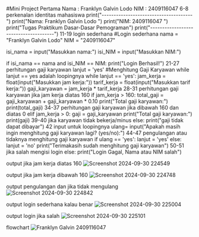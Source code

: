 #Mini Project Pertama
Nama : Franklyn Galvin Lodo
NIM : 2409116047
6-8 perkenalan identitas mahasiswa 
print("--------------------------------------")
print("Nama: Franklyn Galvin Lodo            ")
print("NIM: 2409116047                       ")
print("Tugas Praktikum Dasar-Dasar Pemograman")
print("--------------------------------------")
11-19 login sederhana
#Login sederhana
nama = "Franklyn Galvin Lodo"
NIM = "2409116047"

isi_nama = input("Masukkan nama:")
isi_NIM = input("Masukkan NIM:")

if isi_nama == nama and isi_NIM == NIM:
print("Login Berhasil!")
21-27 perhitungan gaji karyawan 
lanjut = 'yes'
#Menghitung Gaji Karyawan
while lanjut == yes adalah loopingnya
while lanjut == 'yes':
jam_kerja = float(input("Masukkan jam kerja:"))
tarif_kerja = float(input("Masukkan tarif kerja:"))
gaji_karyawan = jam_kerja * tarif_kerja
28-31 perhitungan gaji karyawan jika jam kerja diatas 160
if jam_kerja > 160:
total_gaji = gaji_karyawan + gaji_karyawan * 0.10
print("Total gaji karyawan:")
print(total_gaji)
34-37 perhitungan gaji karyawan jika dibawah 160 dan diatas 0
elif jam_kerja > 0:
gaji = gaji_karyawan
print("Total gaji karyawan:")
print(gaji)
39-40 jika karyawan tidak bekerja/minus
else:
print("gaji tidak dapat dibayar")
42 input untuk loopingnya
ulang= input("Apakah masih ingin menghitung gaji karyawan lagi? (yes/no):")
44-47 pengulangan atau tidaknya menghitung gaji karyawan
if ulang == 'yes':
lanjut = 'yes'
else:
lanjut = 'no'
print("Terimakasih sudah menghitung gaji karyawan")
50-51 jika salah mengisi login
else:
print("Login Gagal, Nama atau NIM salah")

output jika jam kerja diatas 160
![Screenshot 2024-09-30 224549](https://github.com/user-attachments/assets/929d3812-af8e-486d-8ffa-8cb229a1931f)

output jika jam kerja dibawah 160
![Screenshot 2024-09-30 224748](https://github.com/user-attachments/assets/b84a39e0-4318-4898-9fec-8261d2569527)

output pengulangan dan jika tidak mengulang
![Screenshot 2024-09-30 224842](https://github.com/user-attachments/assets/33a3b742-a0ac-485e-b959-edc8de2a7499)

output login sederhana kalau benar
![Screenshot 2024-09-30 225004](https://github.com/user-attachments/assets/204fd0dc-b6a3-4ecb-a73a-1c72254f915a)

output login jika salah
![Screenshot 2024-09-30 225101](https://github.com/user-attachments/assets/d9053fc7-25ae-40b3-b644-a0721154708f)

flowchart
![Franklyn Galvin 2409116047](https://github.com/user-attachments/assets/e6693322-868f-4297-8781-c9044dd45ba6)
